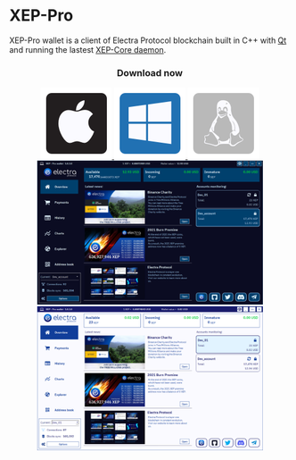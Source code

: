 # XEP-Pro

XEP-Pro wallet is a client of Electra Protocol blockchain built in C++ with [Qt](https://www.qt.io) and running the lastest [XEP-Core daemon](https://github.com/ElectraProtocol/XEP-Core/releases/tag/v1.0.4.0).

<!-- DOWNLOAD -->
<div align="center">
  <h3 align="center">Download now</h3>
  <a href="https://github.com/ElectraProtocol/XEP-Pro-wallet/releases/download/Client-1.0.0.0/XEP-Pro-wallet-mac">
    <img src="icons/apple.png">
  </a>
  <a href="https://github.com/ElectraProtocol/XEP-Pro-wallet/releases/download/Client-1.0.0.0/XEP-Pro-wallet.exe">
    <img src="icons/windows.png">
  </a>
  <a href="https://github.com/ElectraProtocol/XEP-Pro-wallet/releases/download/Client-1.0.0.0/XEP-Pro-wallet-lin">
    <img src="icons/linux.png">
  </a>
</div>

<!-- WALLET PREVIEW -->
<div align="center">
  <a href="https://raw.githubusercontent.com/ElectraProtocol/XEP-Pro-wallet/main/images/dark_theme.png">
    <img src="images/dark_theme.png" alt="dark" width="405" height="258">
  </a>
  <a href="https://raw.githubusercontent.com/ElectraProtocol/XEP-Pro-wallet/main/images/light_theme.png">
    <img src="images/light_theme.png" alt="light" width="405" height="258">
  </a>
</div>
